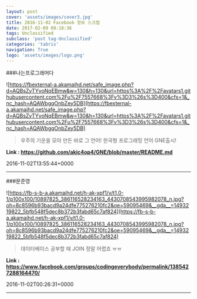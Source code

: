 ```yaml
---
layout: post
cover: 'assets/images/cover3.jpg'
title: 2016-11-02 Facebook 정보 스크랩
date: 2017-02-09 08:18:36
tags: Unclassified
subclass: 'post tag-Unclassified'
categories: 'tabris'
navigation: True
logo: 'assets/images/logo.png'
---
```


###나는프로그래머다

![https://fbexternal-a.akamaihd.net/safe_image.php?d=AQBsZyTYvoNqEBmw&w=130&h=130&url=https%3A%2F%2Favatars1.githubusercontent.com%2Fu%2F7557668%3Fv%3D3%26s%3D400&cfs=1&_nc_hash=AQAWbgqOnbZey5DB](https://fbexternal-a.akamaihd.net/safe_image.php?d=AQBsZyTYvoNqEBmw&w=130&h=130&url=https%3A%2F%2Favatars1.githubusercontent.com%2Fu%2F7557668%3Fv%3D3%26s%3D400&cfs=1&_nc_hash=AQAWbgqOnbZey5DB)

>우주의 기운을 모아 만든 바로 그 언어!
한국형 프로그래밍 언어 GNE출시!

**Link : <https://github.com/akic4op4/GNE/blob/master/README.md>**

2016-11-02T13:55:44+0000

---

###문준영

![https://fb-s-b-a.akamaihd.net/h-ak-xpf1/v/t1.0-1/p100x100/10897825_386116528234163_4430708543995982078_n.jpg?oh=8c8596b93bacd9a24dfe775276210fc2&oe=59095469&__gda__=1493219822_5bfb548f5dec8b372b3fabd65c7af824](https://fb-s-b-a.akamaihd.net/h-ak-xpf1/v/t1.0-1/p100x100/10897825_386116528234163_4430708543995982078_n.jpg?oh=8c8596b93bacd9a24dfe775276210fc2&oe=59095469&__gda__=1493219822_5bfb548f5dec8b372b3fabd65c7af824)

>데이터베이스 공부할 때 JOIN 정말 어렵죠 ㅠㅠ

**Link : <https://www.facebook.com/groups/codingeverybody/permalink/1385427288164470/>**

2016-11-02T00:26:31+0000

---

